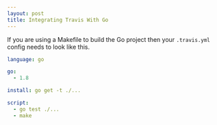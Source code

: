 ```yaml
---
layout: post
title: Integrating Travis With Go
---
```


If you are using a Makefile to build the Go project then your ```.travis.yml``` config needs to look like this.
```yaml
language: go

go:
  - 1.8

install: go get -t ./...

script:
  - go test ./...
  - make
```
